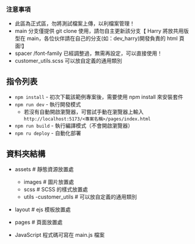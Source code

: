 ### 注意事項

- 此區為正式區，勿將測試檔案上傳，以利檔案管理！
- main 分支僅提供 git clone 使用，請勿自主更新該分支【 Harry 將放共用版型在 main，各位伙伴請在自己的分支(如：dev_harry)開發負責的 html 頁面!】
- spacer /font-family 已經調整過，無需再設定，可以直接使用！
- customer_utils.scss 可以放自定義的通用類別

## 指令列表

- `npm install` - 初次下載該範例專案後，需要使用 npm install 來安裝套件
- `npm run dev` - 執行開發模式
  - 若沒有自動開啟瀏覽器，可嘗試手動在瀏覽器上輸入
    `http://localhost:5173/<專案名稱>/pages/index.html`
- `npm run build` - 執行編譯模式（不會開啟瀏覽器）
- `npm ru deploy` - 自動化部署

## 資料夾結構

- assets # 靜態資源放置處

  - images # 圖片放置處
  - scss # SCSS 的樣式放置處
  - utils
    -customer_utils # 可以放自定義的通用類別

- layout # ejs 模板放置處
- pages # 頁面放置處

- JavaScript 程式碼可寫在 main.js 檔案
